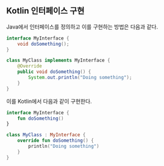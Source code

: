 ## Kotlin 인터페이스 구현

Java에서 인터페이스를 정의하고 이를 구현하는 방법은 다음과 같다.

```java
interface MyInterface {
    void doSomething();
}

class MyClass implements MyInterface {
    @Override
    public void doSomething() {
        System.out.println("Doing something");
    }
}
```

이를 Kotlin에서 다음과 같이 구현한다.

```kotlin
interface MyInterface {
    fun doSomething()
}

class MyClass : MyInterface {
    override fun doSomething() {
        println("Doing something")
    }
}
```
